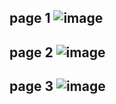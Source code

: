 page 1
![image](https://github.com/SU-sumico/dlj/assets/130117169/f874fd87-e653-45c7-8c30-1c00823f17b9)
-
page 2
![image](https://github.com/SU-sumico/dlj/assets/130117169/d133f744-f432-4d35-ab46-3d29c3525a94)
-
page 3
![image](https://github.com/SU-sumico/dlj/assets/130117169/82089c25-2403-4df5-a17c-0e7cdcf85f5e)
-
